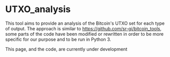 # UTXO_analysis

This tool aims to provide an analysis of the Bitcoin's UTXO set for each type of output.
The approach is similar to https://github.com/sr-gi/bitcoin_tools, some parts of the code have been modified or rewritten in order to be more specific for our purpose and to be run in Python 3. 

This page, and the code, are currently under development

